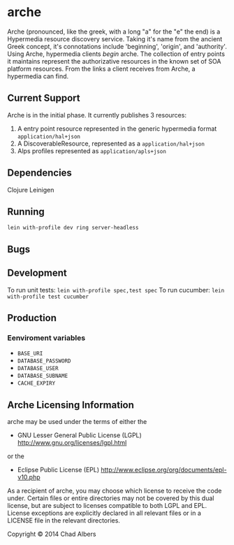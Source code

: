 # arche

Arche (pronounced, like the greek, with a long "a" for the "e" the
end) is a Hypermedia resource discovery service.  Taking it's name
from the ancient Greek concept, it's connotations include
'beginning', 'origin', and 'authority'.  Using Arche, hypermedia
clients _begin_ arche.  The collection of entry points it maintains
represent the authorizative resources in the known set of SOA platform
resources. From the links a client receives from Arche, a hypermedia
can find.

## Current Support

Arche is in the initial phase.  It currently publishes 3 resources:
1.  A entry point resource represented in the generic hypermedia format
  `application/hal+json`
2. A DiscoverableResource, represented as a `application/hal+json`
3. Alps profiles represented as `application/apls+json`

## Dependencies
Clojure
Leinigen

## Running
`lein with-profile dev ring server-headless`

## Bugs

## Development
To run unit tests: `lein with-profile spec,test spec`
To run cucumber: `lein with-profile test cucumber`

## Production
### Eenviroment variables

* `BASE_URI`
* `DATABASE_PASSWORD`
* `DATABASE_USER`
* `DATABASE_SUBNAME`
* `CACHE_EXPIRY`

## Arche Licensing Information

arche may be used under the terms of either the

  * GNU Lesser General Public License (LGPL)
    http://www.gnu.org/licenses/lgpl.html

or the

  * Eclipse Public License (EPL)
    http://www.eclipse.org/org/documents/epl-v10.php

As a recipient of arche, you may choose which license to receive the code
under. Certain files or entire directories may not be covered by this
dual license, but are subject to licenses compatible to both LGPL and EPL.
License exceptions are explicitly declared in all relevant files or in a
LICENSE file in the relevant directories.

Copyright © 2014 Chad Albers
